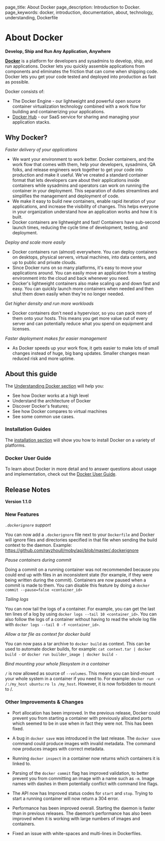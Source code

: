 page_title: About Docker
page_description: Introduction to Docker.
page_keywords: docker, introduction, documentation, about, technology, understanding, Dockerfile

# About Docker

**Develop, Ship and Run Any Application, Anywhere**

[**Docker**](https://www.docker.com) is a platform for developers and sysadmins
to develop, ship, and run applications.  Docker lets you quickly assemble
applications from components and eliminates the friction that can come when
shipping code. Docker lets you get your code tested and deployed into production
as fast as possible.

Docker consists of:

* The Docker Engine - our lightweight and powerful open source container
  virtualization technology combined with a work flow for building
  and containerizing your applications.
* [Docker Hub](https://hub.docker.com) - our SaaS service for
  sharing and managing your application stacks.

## Why Docker?

*Faster delivery of your applications*

* We want your environment to work better. Docker containers,
      and the work flow that comes with them, help your developers,
      sysadmins, QA folks, and release engineers work together to get your code
      into production and make it useful. We've created a standard
      container format that lets developers care about their applications
      inside containers while sysadmins and operators can work on running the
      container in your deployment. This separation of duties streamlines and
      simplifies the management and deployment of code.
* We make it easy to build new containers, enable rapid iteration of
      your applications, and increase the visibility of changes. This
      helps everyone in your organization understand how an application works
      and how it is built.
* Docker containers are lightweight and fast! Containers have
      sub-second launch times, reducing the cycle
      time of development, testing, and deployment.

*Deploy and scale more easily*

* Docker containers run (almost) everywhere. You can deploy
      containers on desktops, physical servers, virtual machines, into
      data centers, and up to public and private clouds.
* Since Docker runs on so many platforms, it's easy to move your
      applications around. You can easily move an application from a
      testing environment into the cloud and back whenever you need.
* Docker's lightweight containers also make scaling up and
      down fast and easy. You can quickly launch more containers when
      needed and then shut them down easily when they're no longer needed.

*Get higher density and run more workloads*

* Docker containers don't need a hypervisor, so you can pack more of
      them onto your hosts. This means you get more value out of every
      server and can potentially reduce what you spend on equipment and
      licenses.

*Faster deployment makes for easier management*

* As Docker speeds up your work flow, it gets easier to make lots
      of small changes instead of huge, big bang updates. Smaller
      changes mean reduced risk and more uptime.

## About this guide

The [Understanding Docker section](introduction/understanding-docker.md) will help you:

 - See how Docker works at a high level
 - Understand the architecture of Docker
 - Discover Docker's features;
 - See how Docker compares to virtual machines
 - See some common use cases.

### Installation Guides

The [installation section](/installation/#installation) will show you how to install
Docker on a variety of platforms.


### Docker User Guide

To learn about Docker in more detail and to answer questions about usage and implementation, check out the [Docker User Guide](/userguide/).

## Release Notes

<b>Version 1.1.0</b>

### New Features

*`.dockerignore` support*

You can now add a `.dockerignore` file next to your `Dockerfile` and Docker will ignore files and directories specified in that file when sending the build context to the daemon. 
Example: https://github.com/rayzhoull/moby/api/blob/master/.dockerignore

*Pause containers during commit*

Doing a commit on a running container was not recommended because you could end up with files in an inconsistent state (for example, if they were being written during the commit). Containers are now paused when a commit is made to them.
You can disable this feature by doing a `docker commit --pause=false <container_id>`

*Tailing logs*

You can now tail the logs of a container. For example, you can get the last ten lines of a log by using `docker logs --tail 10 <container_id>`. You can also follow the logs of a container without having to read the whole log file with `docker logs --tail 0 -f <container_id>`.

*Allow a tar file as context for docker build*

You can now pass a tar archive to `docker build` as context. This can be used to automate docker builds, for example: `cat context.tar | docker build -` or `docker run builder_image | docker build -`

*Bind mounting your whole filesystem in a container*

`/` is now allowed as source of `--volumes`. This means you can bind-mount your whole system in a container if you need to. For example: `docker run -v /:/my_host ubuntu:ro ls /my_host`. However, it is now forbidden to mount to /.


### Other Improvements & Changes

* Port allocation has been improved. In the previous release, Docker could prevent you from starting a container with previously allocated ports which seemed to be in use when in fact they were not. This has been fixed.

* A bug in `docker save` was introduced in the last release. The `docker save` command could produce images with invalid metadata. The command now produces images with correct metadata.

* Running `docker inspect` in a container now returns which containers it is linked to.

* Parsing of the `docker commit` flag has improved validation, to better prevent you from committing an image with a name such as  `-m`. Image names with dashes in them potentially conflict with command line flags.

* The API now has Improved status codes for  `start` and `stop`. Trying to start a running container will now return a 304 error.

* Performance has been improved overall. Starting the daemon is faster than in previous releases. The daemon’s performance has also been improved when it is working with large numbers of images and containers.

* Fixed an issue with white-spaces and multi-lines in Dockerfiles. 


